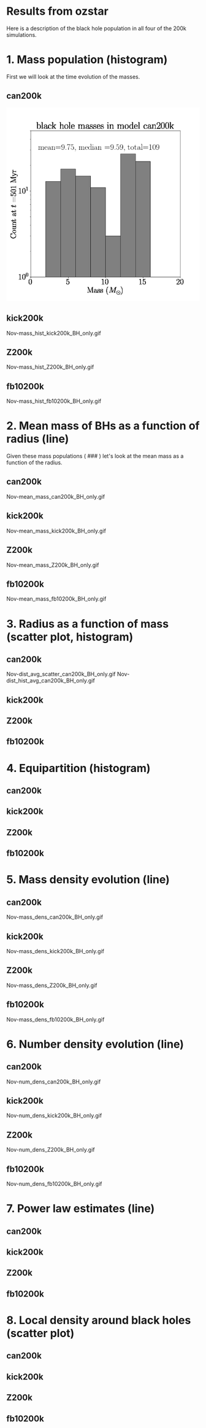 # Results from ozstar

Here is a description of the black hole population in all four of the 200k simulations.

# 1. Mass population (histogram)

First we will look at the time evolution of the masses.

## can200k

![BH-masses-200k-can](/analysis-scripts/gifs/Nov-mass_hist_can200k_BH_only.gif)


## kick200k


Nov-mass_hist_kick200k_BH_only.gif

## Z200k


Nov-mass_hist_Z200k_BH_only.gif

## fb10200k


Nov-mass_hist_fb10200k_BH_only.gif



# 2. Mean mass of BHs as a function of radius (line)

Given these mass populations ( ### ) let's look at the mean mass as a function of the radius.

## can200k

Nov-mean_mass_can200k_BH_only.gif

## kick200k

Nov-mean_mass_kick200k_BH_only.gif

## Z200k

Nov-mean_mass_Z200k_BH_only.gif

## fb10200k

Nov-mean_mass_fb10200k_BH_only.gif

# 3. Radius as a function of mass (scatter plot, histogram)

## can200k

Nov-dist_avg_scatter_can200k_BH_only.gif
Nov-dist_hist_avg_can200k_BH_only.gif

## kick200k

## Z200k

## fb10200k

# 4. Equipartition (histogram)

## can200k

## kick200k

## Z200k

## fb10200k

# 5. Mass density evolution (line)

## can200k

Nov-mass_dens_can200k_BH_only.gif

## kick200k

Nov-mass_dens_kick200k_BH_only.gif

## Z200k

Nov-mass_dens_Z200k_BH_only.gif

## fb10200k

Nov-mass_dens_fb10200k_BH_only.gif

# 6. Number density evolution (line)

## can200k

Nov-num_dens_can200k_BH_only.gif

## kick200k

Nov-num_dens_kick200k_BH_only.gif

## Z200k

Nov-num_dens_Z200k_BH_only.gif

## fb10200k

Nov-num_dens_fb10200k_BH_only.gif

# 7. Power law estimates (line)

## can200k

## kick200k

## Z200k

## fb10200k

# 8. Local density around black holes (scatter plot)

## can200k

## kick200k

## Z200k

## fb10200k
